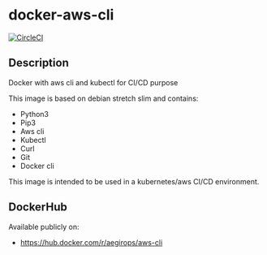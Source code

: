 # docker-aws-cli

[![CircleCI](https://circleci.com/gh/JeremyMarjollet/docker-aws-cli/tree/master.svg?style=svg)](https://circleci.com/gh/JeremyMarjollet/docker-aws-cli/tree/master)

## Description

Docker with aws cli and kubectl for CI/CD purpose

This image is based on debian stretch slim and contains:
 - Python3
 - Pip3
 - Aws cli
 - Kubectl
 - Curl
 - Git
 - Docker cli

This image is intended to be used in a kubernetes/aws CI/CD environment.

 ## DockerHub

Available publicly on:
 - https://hub.docker.com/r/aegirops/aws-cli

